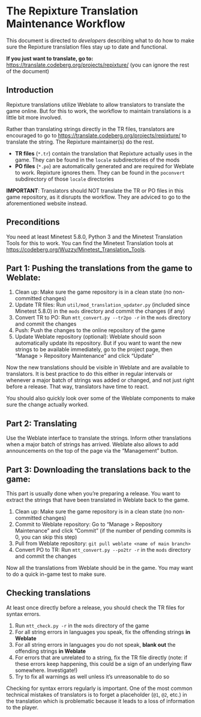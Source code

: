# The Repixture Translation Maintenance Workflow

This document is directed to *developers* describing what to do how to make sure the Repixture translation files stay up to date and functional.

**If you just want to translate, go to:** <https://translate.codeberg.org/projects/repixture/> (you can ignore the rest of the document)

## Introduction

Repixture translations utilize Weblate to allow translators to translate the game online. But for this to work, the workflow to maintain translations is a little bit more involved.

Rather than translating strings directly in the TR files, translators are encouraged to go to <https://translate.codeberg.org/projects/repixture/> to translate the string. The Repixture maintainer(s) do the rest.

* **TR files** (`*.tr`) contain the translation that Repixture actually uses in the game. They can be found in the `locale` subdirectories of the mods
* **PO files** (`*.po`) are automatically generated and are required for Weblate to work. Repixture ignores them. They can be found in the `poconvert` subdirectory of those `locale` directories

**IMPORTANT**: Translators should NOT translate the TR or PO files in this game repository, as it disrupts the workflow. They are adviced to go to the aforementioned website instead.



## Preconditions

You need at least Minetest 5.8.0, Python 3 and the Minetest Translation Tools for this to work. You can find the Minetest Translation tools at <https://codeberg.org/Wuzzy/Minetest_Translation_Tools>.



## Part 1: Pushing the translations from the game to Weblate:

1. Clean up: Make sure the game repository is in a clean state (no non-committed changes)
2. Update TR files: Run `util/mod_translation_updater.py` (included since Minetest 5.8.0) in the `mods` directory and commit the changes (if any)
3. Convert TR to PO: Run `mtt_convert.py --tr2po -r` in the `mods` directory and commit the changes
4. Push: Push the changes to the online repository of the game
5. Update Weblate repository (optional): Weblate should soon automatically update its repository. But if you want to want the new strings to be available immediately, go to the project page, then “Manage > Repository Maintenance” and click “Update”

Now the new translations should be visible in Weblate and are available to translators. It is best practice to do this either in regular intervals or whenever a major batch of strings was added or changed, and not just right before a release. That way, translators have time to react.

You should also quickly look over some of the Weblate components to make sure the change actually worked.

## Part 2: Translating

Use the Weblate interface to translate the strings. Inform other translations when a major batch of strings has arrived. Weblate also allows to add announcements on the top of the page via the “Management” button.



## Part 3: Downloading the translations back to the game:

This part is usually done when you’re preparing a release. You want to extract the strings that have been translated in Weblate back to the game.

1. Clean up: Make sure the game repository is in a clean state (no non-committed changes)
2. Commit to Weblate repository: Go to “Manage > Repository Maintenance” and click “Commit” (if the number of pending commits is 0, you can skip this step)
3. Pull from Weblate repository: `git pull weblate <name of main branch>`
4. Convert PO to TR: Run `mtt_convert.py --po2tr -r` in the `mods` directory and commit the changes

Now all the translations from Weblate should be in the game. You may want to do a quick in-game test to make sure.



## Checking translations

At least once directly before a release, you should check the TR files for syntax errors.

1. Run `mtt_check.py -r` in the `mods` directory of the game
2. For all string errors in languages you speak, fix the offending strings **in Weblate**
3. For all string errors in languages you do not speak, **blank out** the offending strings **in Weblate**
4. For errors that are unrelated to a string, fix the TR file directly (note: if these errors keep happening, this could be a sign of an underlying flaw somewhere. Investigate!)
5. Try to fix all warnings as well unless it’s unreasonable to do so

Checking for syntax errors regularly is important. One of the most common technical mistakes of translators is to forget a placeholder (`@1`, `@2`, etc.) in the translation which is problematic because it leads to a loss of information to the player.
